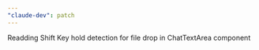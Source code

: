 ```yaml
---
"claude-dev": patch
---
```


Readding Shift Key hold detection for file drop in ChatTextArea component
